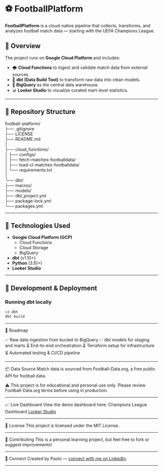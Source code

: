 # ⚽ FootballPlatform

**FootballPlatform** is a cloud-native pipeline that collects, transforms, and analyzes football match data — starting with the UEFA Champions League.

## 🚀 Overview

The project runs on **Google Cloud Platform** and includes:

- 🌩️ **Cloud Functions** to ingest and validate match data from external sources.
- 🧱 **dbt (Data Build Tool)** to transform raw data into clean models.
- 🧠 **BigQuery** as the central data warehouse.
- 📊 **Looker Studio** to visualize curated mart-level statistics.

---

## 📂 Repository Structure

football-platform/  
├── .gitignore  
├── LICENSE  
├── README.md  
│  
├── cloud_functions/  
│   ├── configs/  
│   ├── fetch-matches-footballdata/  
│   ├── load-cl-matches-footballdata/  
│   └── requirements.txt  
│  
└── dbt/  
    ├── macros/  
    ├── models/  
    ├── dbt_project.yml  
    ├── package-lock.yml  
    └── packages.yml  

---

## 🔧 Technologies Used

- **Google Cloud Platform (GCP)**
  - Cloud Functions
  - Cloud Storage
  - BigQuery
- **dbt** (v1.10+)
- **Python** (3.10+)
- **Looker Studio**

---

## 🧪 Development & Deployment

### Running dbt locally

```bash
cd dbt
dbt build
```
---

📅 Roadmap

✅ Raw data ingestion from bucket to BigQuery
✅ dbt models for staging and marts
⏳ End-to-end orchestration
⏳ Terraform setup for infrastructure
⏳ Automated testing & CI/CD pipeline

---

📦 Data Source
Match data is sourced from Football-Data.org, a free public API for football data.

⚠️ This project is for educational and personal use only. Please review Football-Data.org terms before using in production.

---

📈 Live Dashboard
View the demo dashboard here: Champions League Dashboard [Looker Studio](https://lookerstudio.google.com/s/vnXW0_9aQtI)

---

📄 License
This project is licensed under the MIT License.

---

🙌 Contributing
This is a personal learning project, but feel free to fork or suggest improvements!

---

🔗 Connect
Created by Paolo — [connect with me on LinkedIn](https://www.linkedin.com/in/paolo-magni-091731112/).

---
